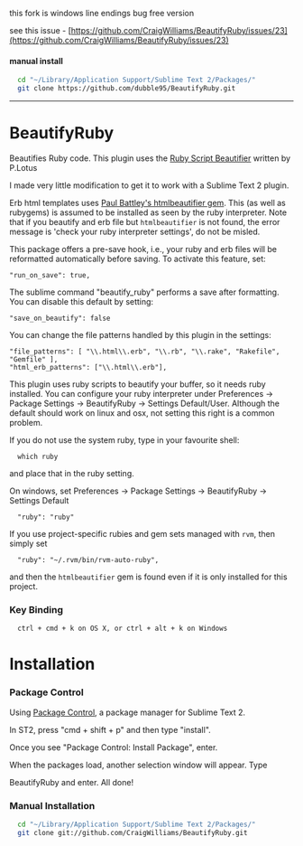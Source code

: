 this fork is windows line endings bug free version

see this issue - [https://github.com/CraigWilliams/BeautifyRuby/issues/23](https://github.com/CraigWilliams/BeautifyRuby/issues/23)

#### manual install


```bash
  cd "~/Library/Application Support/Sublime Text 2/Packages/"
  git clone https://github.com/dubble95/BeautifyRuby.git
```


---------------

# BeautifyRuby

Beautifies Ruby code. This plugin uses the [Ruby Script Beautifier](http://www.arachnoid.com/ruby/rubyBeautifier.html) written by P.Lotus

I made very little modification to get it to work with a Sublime Text 2 plugin.

Erb html templates uses [Paul Battley's htmlbeautifier gem](https://github.com/threedaymonk/htmlbeautifier). This (as well as rubygems) is assumed to be installed as seen by the ruby interpreter. Note that if you beautify and erb file but `htmlbeautifier` is not found, the error message is 'check your ruby interpreter settings', do not be misled.

This package offers a pre-save hook, i.e., your ruby and erb files will be reformatted automatically before saving. To activate this feature, set:

    "run_on_save": true,

The sublime command "beautify_ruby" performs a save after formatting. You can disable this default by setting:

    "save_on_beautify": false

You can change the file patterns handled by this plugin in the settings:

    "file_patterns": [ "\\.html\\.erb", "\\.rb", "\\.rake", "Rakefile", "Gemfile" ],
    "html_erb_patterns": ["\\.html\\.erb"],

This plugin uses ruby scripts to beautify your buffer, so it needs ruby installed. You can configure your ruby interpreter under Preferences -> Package Settings -> BeautifyRuby -> Settings Default/User. Although the default should work on linux and osx, not setting this right is a common problem.

If you do not use the system ruby, type in your favourite shell:

```
  which ruby
```

and place that in the ruby setting.

On windows, set Preferences -> Package Settings -> BeautifyRuby -> Settings Default

```
  "ruby": "ruby"
```

If you use project-specific rubies and gem sets managed with `rvm`, then simply set

      "ruby": "~/.rvm/bin/rvm-auto-ruby",

and then the `htmlbeautifier` gem is found even if it is only installed for this project.

### Key Binding

```
  ctrl + cmd + k on OS X, or ctrl + alt + k on Windows
```

# Installation

### Package Control
Using [Package Control](http://wbond.net/sublime_packages/package_control), a
package manager for Sublime Text 2.

In ST2, press "cmd + shift + p" and then type "install".

Once you see "Package Control: Install Package", enter.

When the packages load, another selection window will appear. Type

BeautifyRuby and enter. All done!

### Manual Installation

```bash
  cd "~/Library/Application Support/Sublime Text 2/Packages/"
  git clone git://github.com/CraigWilliams/BeautifyRuby.git
```

